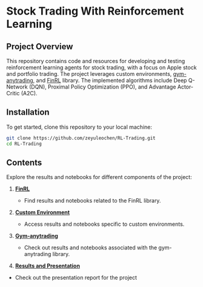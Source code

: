# Stock Trading With Reinforcement Learning

## Project Overview

This repository contains code and resources for developing and testing reinforcement learning agents for stock trading, with a focus on Apple stock and portfolio trading. The project leverages custom environments, [gym-anytrading](https://github.com/AI4Finance-LLC/gym-anytrading), and [FinRL](https://github.com/AI4Finance-Foundation/FinRL-PyTorch) library. The implemented algorithms include Deep Q-Network (DQN), Proximal Policy Optimization (PPO), and Advantage Actor-Critic (A2C).


## Installation

To get started, clone this repository to your local machine:

```bash
git clone https://github.com/zeyuleochen/RL-Trading.git
cd RL-Trading
```

## Contents

Explore the results and notebooks for different components of the project:

1. [**FinRL**](./FinRL)
   - Find results and notebooks related to the FinRL library.

2. [**Custom Environment**](./custom)
   - Access results and notebooks specific to custom environments.

3. [**Gym-anytrading**](./anytrading)
   - Check out results and notebooks associated with the gym-anytrading library.
     
4.  [**Results and Presentation**](./slides)
   - Check out the presentation report for the project

